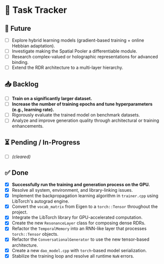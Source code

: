 # 📝 Task Tracker

## 🔮 Future
- [ ] Explore hybrid learning models (gradient-based training + online Hebbian adaptation).
- [ ] Investigate making the Spatial Pooler a differentiable module.
- [ ] Research complex-valued or holographic representations for advanced binding.
- [ ] Extend the RDR architecture to a multi-layer hierarchy.

## 📥 Backlog
- [ ] **Train on a significantly larger dataset.**
- [ ] **Increase the number of training epochs and tune hyperparameters (e.g., learning rate).**
- [ ] Rigorously evaluate the trained model on benchmark datasets.
- [ ] Analyze and improve generation quality through architectural or training enhancements.

## ⏳ Pending / In-Progress
- [ ] _(cleared)_

## ✅ Done
- [x] **Successfully run the training and generation process on the GPU.**
- [x] Resolve all system, environment, and library-linking issues.
- [x] Implement the backpropagation learning algorithm in `trainer.cpp` using LibTorch's autograd engine.
- [x] Convert the `vocab_matrix` from Eigen to a `torch::Tensor` throughout the project.
- [x] Integrate the LibTorch library for GPU-accelerated computation.
- [x] Create the new `ResonanceLayer` class for composing dense RDRs.
- [x] Refactor the `TemporalMemory` into an RNN-like layer that processes `torch::Tensor` objects.
- [x] Refactor the `ConversationalGenerator` to use the new tensor-based architecture.
- [x] Create a new `dao_model.cpp` with `torch`-based model serialization.
- [x] Stabilize the training loop and resolve all runtime `NaN` errors.